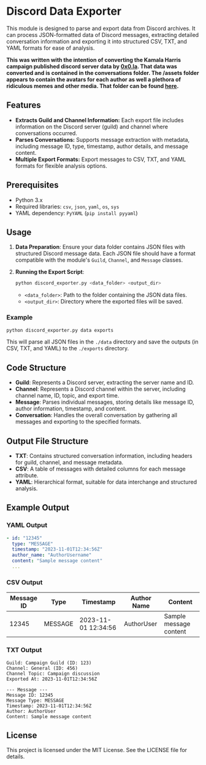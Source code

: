 # Discord Data Exporter

This module is designed to parse and export data from Discord archives. It can process JSON-formatted data of Discord messages, extracting detailed conversation information and exporting it into structured CSV, TXT, and YAML formats for ease of analysis.

**This was written with the intention of converting the Kamala Harris campaign published discord server data by [0x0.la](https://0x0.la/cacklesllc). That data was converted and is contained in the conversations folder. The /assets folder appears to contain the avatars for each author as well a plethora of ridiculous memes and other media. That folder can be found [here](https://0x0.la/cacklesllc/assets/).**

## Features

- **Extracts Guild and Channel Information:** Each export file includes information on the Discord server (guild) and channel where conversations occurred.
- **Parses Conversations:** Supports message extraction with metadata, including message ID, type, timestamp, author details, and message content.
- **Multiple Export Formats:** Export messages to CSV, TXT, and YAML formats for flexible analysis options.

## Prerequisites

- Python 3.x
- Required libraries: `csv`, `json`, `yaml`, `os`, `sys`
- YAML dependency: `PyYAML` (`pip install pyyaml`)

## Usage

1. **Data Preparation**: Ensure your data folder contains JSON files with structured Discord message data. Each JSON file should have a format compatible with the module's `Guild`, `Channel`, and `Message` classes.

2. **Running the Export Script**:

    ```bash
    python discord_exporter.py <data_folder> <output_dir>
    ```

    - `<data_folder>`: Path to the folder containing the JSON data files.
    - `<output_dir>`: Directory where the exported files will be saved.

### Example

```bash
python discord_exporter.py data exports
```

This will parse all JSON files in the `./data` directory and save the outputs (in CSV, TXT, and YAML) to the `./exports` directory.

## Code Structure

- **Guild**: Represents a Discord server, extracting the server name and ID.
- **Channel**: Represents a Discord channel within the server, including channel name, ID, topic, and export time.
- **Message**: Parses individual messages, storing details like message ID, author information, timestamp, and content.
- **Conversation**: Handles the overall conversation by gathering all messages and exporting to the specified formats.

## Output File Structure

- **TXT**: Contains structured conversation information, including headers for guild, channel, and message metadata.
- **CSV**: A table of messages with detailed columns for each message attribute.
- **YAML**: Hierarchical format, suitable for data interchange and structured analysis.

## Example Output

### YAML Output

```yaml
- id: "12345"
  type: "MESSAGE"
  timestamp: "2023-11-01T12:34:56Z"
  author_name: "AuthorUsername"
  content: "Sample message content"
  ...
```

### CSV Output

| Message ID | Type    | Timestamp           | Author Name | Content                |
|------------|---------|---------------------|-------------|------------------------|
| 12345      | MESSAGE | 2023-11-01 12:34:56 | AuthorUser  | Sample message content |

### TXT Output

```plaintext
Guild: Campaign Guild (ID: 123)
Channel: General (ID: 456)
Channel Topic: Campaign discussion
Exported At: 2023-11-01T12:34:56Z

--- Message ---
Message ID: 12345
Message Type: MESSAGE
Timestamp: 2023-11-01T12:34:56Z
Author: AuthorUser
Content: Sample message content
```

## License

This project is licensed under the MIT License. See the LICENSE file for details.
